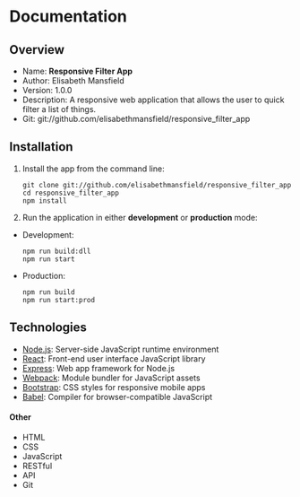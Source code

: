 # Documentation

## Overview
- Name: **Responsive Filter App**
- Author: Elisabeth Mansfield
- Version: 1.0.0
- Description: A responsive web application that allows the user to quick filter a list of things.
- Git: git://github.com/elisabethmansfield/responsive_filter_app

## Installation
1. Install the app from the command line:
	```shell
	git clone git://github.com/elisabethmansfield/responsive_filter_app
	cd responsive_filter_app
	npm install
	```
2. Run the application in either **development** or **production** mode:
 - Development: 
	```shell
	npm run build:dll
	npm run start
	```
 - Production: 
	```shell
	npm run build
	npm run start:prod
	```

## Technologies
- [Node.js](https://nodejs.org/): Server-side JavaScript runtime environment
- [React](https://reactjs.org/): Front-end user interface JavaScript library 
- [Express](https://expressjs.com/): Web app framework for Node.js
- [Webpack](https://webpack.js.org/): Module bundler for JavaScript assets
- [Bootstrap](https://getbootstrap.com/): CSS styles for responsive mobile apps
- [Babel](https://babeljs.io/): Compiler for browser-compatible JavaScript

#### Other
- HTML
- CSS
- JavaScript
- RESTful 
- API
- Git
